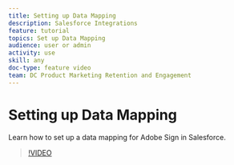 ```yaml
---
title: Setting up Data Mapping
description: Salesforce Integrations
feature: tutorial
topics: Set up Data Mapping
audience: user or admin
activity: use
skill: any
doc-type: feature video
team: DC Product Marketing Retention and Engagement
---
```


# Setting up Data Mapping

Learn how to set up a data mapping for Adobe Sign in Salesforce.

>[!VIDEO](https://video.tv.adobe.com/v/17351?hidetitle=true)